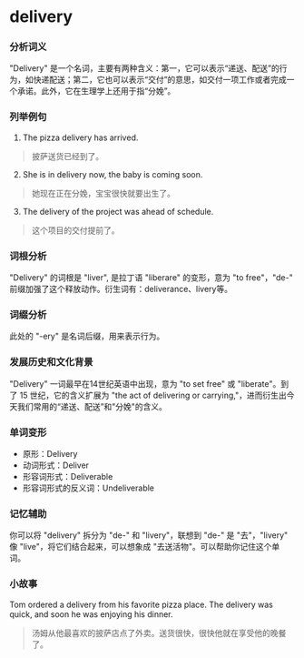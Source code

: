 # delivery

### 分析词义

  

"Delivery" 是一个名词，主要有两种含义：第一，它可以表示“递送、配送”的行为，如快递配送；第二，它也可以表示“交付”的意思，如交付一项工作或者完成一个承诺。此外，它在生理学上还用于指“分娩”。

  

### 列举例句

  

1.  The pizza delivery has arrived.

  

> 披萨送货已经到了。
> 
>   

2.  She is in delivery now, the baby is coming soon.

  

> 她现在正在分娩，宝宝很快就要出生了。
> 
>   

3.  The delivery of the project was ahead of schedule.

  

> 这个项目的交付提前了。
> 
>   

### 词根分析

  

"Delivery" 的词根是 "liver", 是拉丁语 "liberare" 的变形，意为 "to free"，"de-" 前缀加强了这个释放动作。衍生词有：deliverance、livery等。

  

### 词缀分析

  

此处的 "-ery" 是名词后缀，用来表示行为。

  

### 发展历史和文化背景

  

"Delivery" 一词最早在14世纪英语中出现，意为 "to set free" 或 "liberate"。到了 15 世纪，它的含义扩展为 "the act of delivering or carrying,"，进而衍生出今天我们常用的“递送、配送”和"分娩"的含义。

  

### 单词变形

  

*   原形：Delivery
*   动词形式：Deliver
*   形容词形式：Deliverable
*   形容词形式的反义词：Undeliverable

  

### 记忆辅助

  

你可以将 "delivery" 拆分为 "de-" 和 "livery"，联想到 "de-" 是 "去"，"livery" 像 "live"，将它们结合起来，可以想象成 "去送活物"。可以帮助你记住这个单词。

  

### 小故事

  

Tom ordered a delivery from his favorite pizza place. The delivery was quick, and soon he was enjoying his dinner.

  

> 汤姆从他最喜欢的披萨店点了外卖。送货很快，很快他就在享受他的晚餐了。
> 
>
